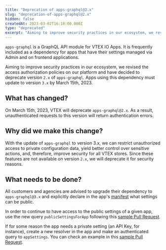 ```yaml
---
title: "Deprecation of apps-graphql@2.x"
slug: "deprecation-of-apps-graphql@2.x"
hidden: false
createdAt: 2023-03-02T16:18:00.000Z
type: "deprecated"
excerpt: "Aiming to improve security practices in our ecosystem, we revised the access authorization policies on our platform and have decided to deprecate version `2.x` of `apps-graphql`. Apps using this dependency must update to version `3.x` by March 10th, 2023."
---
```


`apps-graphql` is a GraphQL API module for VTEX IO Apps. It is frequently included as a dependency for apps that have their settings managed via Admin and on frontend applications.

Aiming to improve security practices in our ecosystem, we revised the access authorization policies on our platform and have decided to deprecate version `2.x` of `apps-graphql`. Apps using this dependency must update to version `3.x` by March 15th, 2023.

## What has changed?

On March 15th, 2023, VTEX will deprecate `apps-graphql@2.x`. As a result, unauthenticated requests to this version will return authentication errors.

## Why did we make this change?

With the update of `apps-graphql` to version 3.x, we can restrict unauthorized access to private configuration data, yield better control over sensitive actions, and, therefore, improve security for all VTEX stores. Since these features are not available on version `2.x`, we will deprecate it for security reasons.

## What needs to be done?

All customers and agencies are advised to upgrade their dependency to `apps-graphql@3.x` and explicitly declare in the app's [manifest](https://developers.vtex.com/docs/guides/vtex-io-documentation-manifest) what settings can be public.

In order to continue to have access to the public settings of a given app, use the new query `publicSettingsForApp` following this [sample Pull Request](https://github.com/vtex-apps/shopper-location/pull/57).

If for some reason the app needs a private setting (an API Key, for instance), create a new resolver in the app and make an authenticated query to `appSettings`. You can check an example in this [sample Pull Request](https://github.com/vtex-apps/shopper-location/pull/59).
